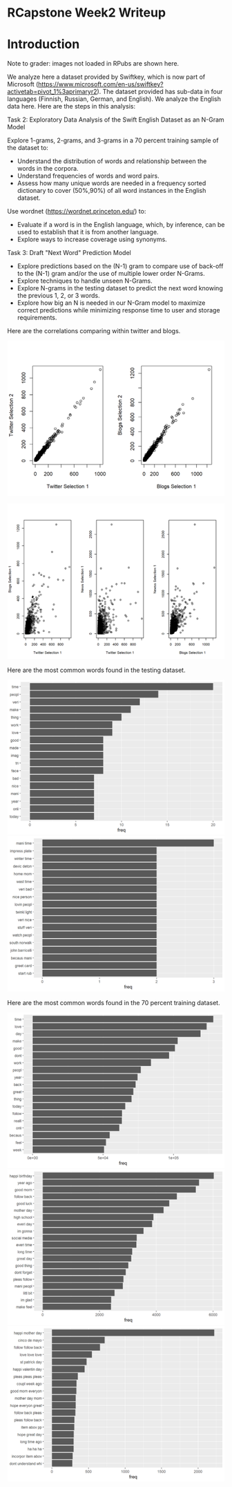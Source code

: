 # RCapstone Week2 Writeup
# Introduction

Note to grader: images not loaded in RPubs are shown here.

We analyze here a dataset provided by Swiftkey, which is now part of Microsoft (https://www.microsoft.com/en-us/swiftkey?activetab=pivot_1%3aprimaryr2). The dataset provided has sub-data in four languages (Finnish, Russian, German, and English). We analyze the English data here. Here are the steps in this analysis:

Task 2: Exploratory Data Analysis of the Swift English Dataset as an N-Gram Model

Explore 1-grams, 2-grams, and 3-grams in a 70 percent training sample of the dataset to: 

- Understand the distribution of words and relationship between the words in the corpora.
- Understand frequencies of words and word pairs.
-	Assess how many unique words are needed in a frequency sorted dictionary to cover (50%,90%) of all word instances in the English dataset.

Use wordnet (https://wordnet.princeton.edu/) to: 

- Evaluate if a word is in the English language, which, by inference, can be used to establish that it is from another language.
- Explore ways to increase coverage using synonyms.

Task 3: Draft "Next Word" Prediction Model

- Explore predictions based on the (N-1) gram to compare use of back-off to the (N-1) gram and/or the use of multiple lower order N-Grams. 
- Explore techniques to handle unseen N-Grams.
- Explore N-grams in the testing dataset to predict the next word knowing the previous 1, 2, or 3 words.
- Explore how big an N is needed in our N-Gram model to maximize correct predictions while minimizing response time to user and storage requirements.

Here are the correlations comparing within twitter and blogs.

![Correlations within subsets of the data](words-within-1.png)

![cross correlations](words-across-1.png)

Here are the most common words found in the testing dataset.

![common words 1 gram](1-gram-blogs-plot-1.png)
![common words 2 gram](2-gram-blogs-plot-1.png)

Here are the most common words found in the 70 percent training dataset.

![common words 1 gram](testing-gram-1-common-1.png)
![common words 2 gram](testing-gram-2-common-1.png)
![common words 3 gram](testing-gram-3-common-1.png)

